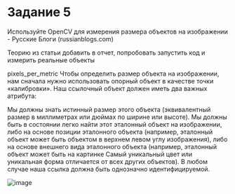 # Задание 5

Используйте OpenCV для измерения размера объектов на изображении - Русские Блоги (russianblogs.com) 

Теорию из статьи добавить в отчет, попробовать запустить код и измерить реальные объекты

pixels_per_metric
Чтобы определить размер объекта на изображении, нам сначала нужно использовать опорный объект в качестве точки «калибровки». Наш ссылочный объект должен иметь два важных атрибута:

Мы должны знать истинный размер этого объекта (эквивалентный размер в миллиметрах или дюймах по ширине или высоте).
Мы должны быть в состоянии легко найти этот эталонный объект на изображении, либо на основе позиции эталонного объекта (например, эталонный объект может быть объектом в верхнем левом углу изображения), либо на основе внешнего вида эталонного объекта (например, эталонный объект может быть на картинке Самый уникальный цвет или уникальная форма отличается от всех других объектов).
В любом случае наша ссылка должна быть однозначно идентифицируемой.


![image](https://user-images.githubusercontent.com/90610084/177035427-666e7ee8-bf1b-4db5-8fb1-46fc72942ddc.png)
